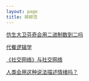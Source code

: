 ```yaml
---
layout: page
title: 碎碎念
---
```

[仿生大卫芬奇会用二进制数到二吗](https://weibo.com/7431190221/ICGh9lUp5?from=page_1005057431190221_profile&wvr=6&mod=weibotime&type=comment#_rnd1587533968961)

[代餐逻辑学](https://weibo.com/7431190221/J1bvJfxNp?from=page_1005057431190221_profile&wvr=6&mod=weibotime&type=comment)

[《社交网络》与社交网络](https://thesocialnetworkinbox.lofter.com/post/31bbbb28_1c96dcd8e)

[人类会用这种说法描述情绪吗？](https://weibo.com/7431190221/J4mShD2xd?from=page_1005057431190221_profile&wvr=6&mod=weibotime&type=comment#_rnd1591370330819)
